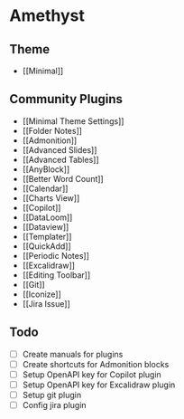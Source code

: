 # Amethyst

## Theme

- [[Minimal]]

## Community Plugins

- [[Minimal Theme Settings]]
- [[Folder Notes]]
- [[Admonition]]
- [[Advanced Slides]]
- [[Advanced Tables]]
- [[AnyBlock]]
- [[Better Word Count]]
- [[Calendar]]
- [[Charts View]]
- [[Copilot]]
- [[DataLoom]]
- [[Dataview]]
- [[Templater]]
- [[QuickAdd]]
- [[Periodic Notes]]
- [[Excalidraw]]
- [[Editing Toolbar]]
- [[Git]]
- [[Iconize]]
- [[Jira Issue]]

## Todo

- [ ] Create manuals for plugins
- [ ] Create shortcuts for Admonition blocks
- [ ] Setup OpenAPI key for Copilot plugin
- [ ] Setup OpenAPI key for Excalidraw plugin
- [ ] Setup git plugin
- [ ] Config jira plugin
